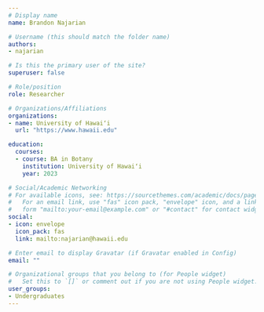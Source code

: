 ```yaml
---
# Display name
name: Brandon Najarian

# Username (this should match the folder name)
authors:
- najarian

# Is this the primary user of the site?
superuser: false

# Role/position
role: Researcher

# Organizations/Affiliations
organizations:
- name: University of Hawaiʻi
  url: "https://www.hawaii.edu"

education:
  courses:
  - course: BA in Botany
    institution: University of Hawaiʻi
    year: 2023

# Social/Academic Networking
# For available icons, see: https://sourcethemes.com/academic/docs/page-builder/#icons
#   For an email link, use "fas" icon pack, "envelope" icon, and a link in the
#   form "mailto:your-email@example.com" or "#contact" for contact widget.
social:
- icon: envelope
  icon_pack: fas
  link: mailto:najarian@hawaii.edu

# Enter email to display Gravatar (if Gravatar enabled in Config)
email: ""

# Organizational groups that you belong to (for People widget)
#   Set this to `[]` or comment out if you are not using People widget.
user_groups:
- Undergraduates
---
```

